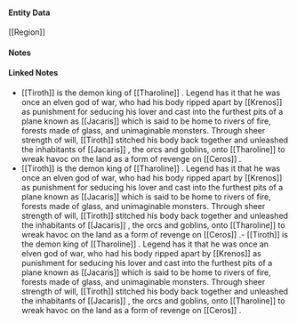 #### Entity Data

[[Region]] 

#### Notes

#### Linked Notes 

- [[Tiroth]]   is the demon king of [[Tharoline]]  . Legend has it that he was once an elven god of war, who had his body ripped apart by [[Krenos]]   as punishment for seducing his lover and cast into the furthest pits of a plane known as [[Jacaris]]   which is said to be home to rivers of fire, forests made of glass, and unimaginable monsters. Through sheer strength of will, [[Tiroth]]   stitched his body back together and unleashed the inhabitants of [[Jacaris]]  , the orcs and goblins, onto [[Tharoline]]   to wreak havoc on the land as a form of revenge on [[Ceros]]  .
- [[Tiroth]]   is the demon king of [[Tharoline]]  . Legend has it that he was once an elven god of war, who had his body ripped apart by [[Krenos]]   as punishment for seducing his lover and cast into the furthest pits of a plane known as [[Jacaris]]   which is said to be home to rivers of fire, forests made of glass, and unimaginable monsters. Through sheer strength of will, [[Tiroth]]   stitched his body back together and unleashed the inhabitants of [[Jacaris]]  , the orcs and goblins, onto [[Tharoline]]   to wreak havoc on the land as a form of revenge on [[Ceros]]  .- [[Tiroth]]   is the demon king of [[Tharoline]]  . Legend has it that he was once an elven god of war, who had his body ripped apart by [[Krenos]]   as punishment for seducing his lover and cast into the furthest pits of a plane known as [[Jacaris]]   which is said to be home to rivers of fire, forests made of glass, and unimaginable monsters. Through sheer strength of will, [[Tiroth]]   stitched his body back together and unleashed the inhabitants of [[Jacaris]]  , the orcs and goblins, onto [[Tharoline]]   to wreak havoc on the land as a form of revenge on [[Ceros]]  .